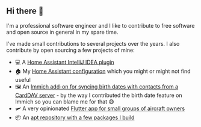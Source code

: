 ## Hi there :wave:

I'm a professional software engineer and I like to contribute to free software and open source in general in my spare time.

I've made small contributions to several projects over the years. I also contribute by open sourcing a few projects of mine:

* :computer: A [Home Assistant IntelliJ IDEA plugin](https://github.com/daniele-athome/hass-intellij-plugin)
* :house: My [Home Assistant configuration](https://github.com/daniele-athome/hass-config) which you might or might not find useful
* :framed_picture: An [Immich add-on for syncing birth dates with contacts from a CardDAV server](https://github.com/daniele-athome/immich-carddav-sync) - by the way I contributed the birth date feature on Immich so you can blame me for that :sweat_smile:
* :small_airplane: A very opinionated [Flutter app for small groups of aircraft owners](https://github.com/daniele-athome/airborne)
* :package: An [apt repository with a few packages I build](https://github.com/daniele-athome/my-debian-packages)
